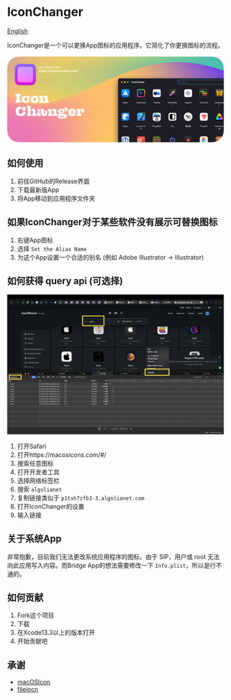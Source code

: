 # IconChanger

[English](./READMD.md)

IconChanger是一个可以更换App图标的应用程序。它简化了你更换图标的流程。
<br><br>
![](./Github/Github-Iconchanger.png)

## 如何使用

1. 前往GitHub的Release界面
2. 下载最新版App
3. 将App移动到应用程序文件夹

## 如果IconChanger对于某些软件没有展示可替换图标

1. 右键App图标
2. 选择 `Set the Alias Name`
3. 为这个App设置一个合适的别名 (例如 Adobe Illustrator -> Illustrator)


## 如何获得 query api (可选择)

![](./Github/Api.png)

1. 打开Safari
2. 打开https://macosicons.com/#/
3. 搜索任意图标
4. 打开开发者工具
5. 选择网络标签栏
6. 搜索 `algolianet`
7. 复制链接类似于 `p1txh7zfb3-3.algolianet.com`
8. 打开IconChanger的设置
9. 输入链接

## 关于系统App

非常抱歉，目前我们无法更改系统应用程序的图标。由于 SIP，用户或 root 无法向此应用写入内容。而Bridge App的想法需要修改一下 `Info.plist`，所以是行不通的。

## 如何贡献

1. Fork这个项目
2. 下载
3. 在Xcode13.3以上的版本打开
4. 开始贡献吧

## 承谢

* [macOSIcon](https://macosicons.com/#/)
* [fileiocn](https://github.com/mklement0/fileicon)
